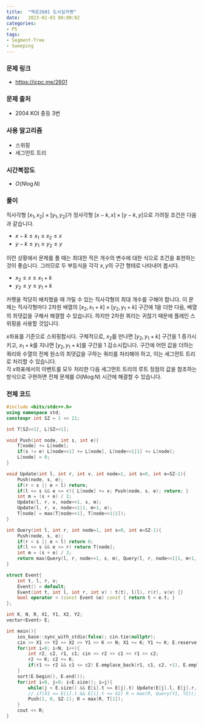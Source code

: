 ```yaml
---
title:  "백준2601 도서실카펫"
date:   2023-02-03 00:00:02
categories:
- PS
tags:
- Segment-Tree
- Sweeping
---
```


### 문제 링크
* https://icpc.me/2601

### 문제 출처
* 2004 KOI 중등 3번

### 사용 알고리즘
* 스위핑
* 세그먼트 트리

### 시간복잡도
* $O(N \log N)$

### 풀이
직사각형 $[x_1,x_2]\times[y_1,y_2]$가 정사각형 $[x-k,x]\times[y-k,y]$으로 가려질 조건은 다음과 같습니다.
* $x-k \leq x_1 \leq x_2 \leq x$
* $y-k \leq y_1 \leq y_2 \leq y$

이런 상황에서 문제를 풀 때는 최대한 적은 개수의 변수에 대한 식으로 조건을 표현하는 것이 좋습니다. 그러므로 두 부등식을 각각 $x, y$의 구간 형태로 나타내어 봅시다.
* $x_2 \leq x \leq x_1+k$
* $y_2 \leq y \leq y_1+k$

카펫을 적당히 배치했을 때 가릴 수 있는 직사각형의 최대 개수를 구해야 합니다. 이 문제는 직사각형마다 2차원 배열의 $[x_2,x_1+k]\times[y_2,y_1+k]$ 구간에 1을 더한 다음, 배열의 최댓값을 구해서 해결할 수 있습니다. 하지만 2차원 쿼리는 귀찮기 때문에 플레인 스위핑을 사용할 것입니다.

$x$좌표를 기준으로 스위핑합시다. 구체적으로, $x_2$를 만나면 $[y_2,y_1+k]$ 구간을 1 증가시키고, $x_1+k$를 지나면 $[y_2,y_1+k]$를 구간을 1 감소시킵니다. 구간에 어떤 값을 더하는 쿼리와 수열의 전체 원소의 최댓값을 구하는 쿼리를 처리해야 하고, 이는 세그먼트 트리로 처리할 수 있습니다.<br>
각 $x$좌표에서의 이벤트를 모두 처리한 다음 세그먼트 트리의 루트 정점의 값을 참조하는 방식으로 구현하면 전체 문제를 $O(N \log N)$ 시간에 해결할 수 있습니다.

### 전체 코드
```cpp
#include <bits/stdc++.h>
using namespace std;
constexpr int SZ = 1 << 21;

int T[SZ<<1], L[SZ<<1];

void Push(int node, int s, int e){
    T[node] += L[node];
    if(s != e) L[node<<1] += L[node], L[node<<1|1] += L[node];
    L[node] = 0;
}

void Update(int l, int r, int v, int node=1, int s=0, int e=SZ-1){
    Push(node, s, e);
    if(r < s || e < l) return;
    if(l <= s && e <= r){ L[node] += v; Push(node, s, e); return; }
    int m = (s + e) / 2;
    Update(l, r, v, node<<1, s, m);
    Update(l, r, v, node<<1|1, m+1, e);
    T[node] = max(T[node<<1], T[node<<1|1]);
}

int Query(int l, int r, int node=1, int s=0, int e=SZ-1){
    Push(node, s, e);
    if(r < s || e < l) return 0;
    if(l <= s && e <= r) return T[node];
    int m = (s + e) / 2;
    return max(Query(l, r, node<<1, s, m), Query(l, r, node<<1|1, m+1, e));
}

struct Event{
    int t, l, r, v;
    Event() = default;
    Event(int t, int l, int r, int v) : t(t), l(l), r(r), v(v) {}
    bool operator < (const Event &e) const { return t < e.t; }
};

int K, N, R, X1, Y1, X2, Y2;
vector<Event> E;

int main(){
    ios_base::sync_with_stdio(false); cin.tie(nullptr);
    cin >> X1 >> Y2 >> X2 >> Y1 >> K >> N; X1 += K; Y1 += K; E.reserve(N+N);
    for(int i=0; i<N; i++){
        int r2, c2, r1, c1; cin >> r2 >> c1 >> r1 >> c2;
        r2 += K; c2 += K;
        if(r1 <= r2 && c1 <= c2) E.emplace_back(r1, c1, c2, +1), E.emplace_back(r2+1, c1, c2, -1);
    }
    sort(E.begin(), E.end());
    for(int i=0, j=0; i<E.size(); i=j){
        while(j < E.size() && E[i].t == E[j].t) Update(E[j].l, E[j].r, E[j].v), j++;
        // if(X1 <= E[i].t && E[i].t <= X2) R = max(R, Query(Y1, Y2));
        Push(1, 0, SZ-1); R = max(R, T[1]);
    }
    cout << R;
}
```
